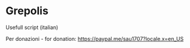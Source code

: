 # Grepolis
Usefull script (italian)

Per donazioni - for donation:
https://paypal.me/sau1707?locale.x=en_US
